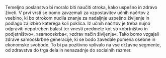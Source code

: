 Temeljno poslanstvo bi moralo biti naučiti otroka, kako uspešno in zdravo živeti. V prvi vrsti se bomo zavzemali za vzpostavitev učnih načrtov z vsebino, ki bo otrokom nudila znanje za nadaljnje uspešno življenje in podlago za izbiro katerega koli poklica. Iz učnih načrtov je treba nujno odpraviti nepotreben balast ter vnesti predmete kot so »obrtništvo in podjetništvo«, »samooskrba«, »zdrav način življenja«. Tako bomo vzgajali zdrave samooskrbne generacije, ki se bodo zavedale pomena osebne in ekonomske svobode. To bi pa pozitivno vplivalo na vse državne segmente, od zdravstva do trga dela in nenazadnje do socialnih razmer.
